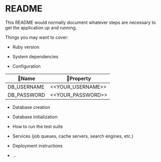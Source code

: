 # README

This README would normally document whatever steps are necessary to get the
application up and running.

Things you may want to cover:

* Ruby version

* System dependencies

* Configuration

| Name | Property |
----|---- 
| DB_USERNAME | <<YOUR_USERNAME>> |
| DB_PASSWORD | <<YOUR_PASSWORD>> |

* Database creation

* Database initialization

* How to run the test suite

* Services (job queues, cache servers, search engines, etc.)

* Deployment instructions

* ...
